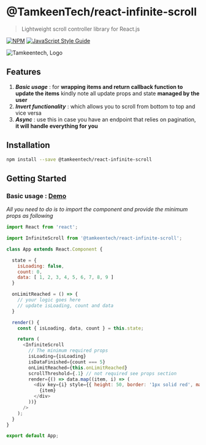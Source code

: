 # @TamkeenTech/react-infinite-scroll

> Lightweight scroll controller library for React.js

[![NPM](https://img.shields.io/badge/npm-1.0.0-blue)](https://www.npmjs.com/package/@tamkeentech/react-i18n) [![JavaScript Style Guide](https://img.shields.io/badge/code_style-standard-brightgreen.svg)](https://standardjs.com)

![Tamkeentech, Logo](https://i.imgur.com/vwhssu8.png)

## Features
1. _**Basic usage**_ :  for **wrapping items and return callback function to update the items** kindly note all update props and state **managed by the user**
2. _**Invert functionality**_ : which allows you to scroll from bottom to top and vice versa
3. _**Async**_ : use this in case you have an endpoint that relies on pagination, **it will handle everything for you** 
## Installation

```bash
npm install --save @tamkeentech/react-infinite-scroll
```

## Getting Started

### Basic usage : [Demo](https://codesandbox.io/s/infinite-scroll-basic-usage-mxutg)

_All you need to do is to import the component and provide the minimum props as following_

```javascript
import React from 'react';

import InfiniteScroll from '@tamkeentech/react-infinite-scroll';

class App extends React.Component {

  state = {
    isLoading: false,
    count: 0,
    data: [ 1, 2, 3, 4, 5, 6, 7, 8, 9 ]
  }

  onLimitReached = () => {
    // your logic goes here
    // update isLoading, count and data
  }

  render() {
    const { isLoading, data, count } = this.state;

    return (
      <InfiniteScroll 
        // The minimum required props
        isLoading={isLoading}
        isDataFinished={count === 5}
        onLimitReached={this.onLimitReached}
        scrollThreshold={.1} // not required see props section
        render={() => data.map((item, i) => (
          <div key={i} style={{ height: 50, border: '1px solid red', marginBottom: 10 }}>
            {item}
          </div>
        ))}
      />
    );
  }
}

export default App;
```

